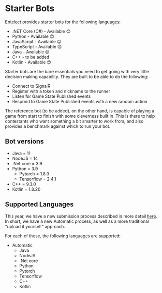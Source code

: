 # Starter Bots

Entelect provides starter bots for the following languages:

* .NET Core (C#) - Available 😊
* Python - Available 😊
* JavaScript - Available 😊
* TypeScript - Available 😊
* Java - Available 😊
* C++ - to be added
* Kotlin - Available 😊

Starter bots are the bare essentials you need to get going with very little decision making capability. They are built to be able to do the following:

- Connect to SignalR
- Register with a token and nickname to the runner
- Listen for Game State Published events
- Respond to Game State Published events with a new random action

The reference bot (to be added), on the other hand, is capable of playing a game from start to finish with some cleverness built in. This is there to help contestants who want something a bit smarter to work from, and also provides a benchmark against which to run your bot.

## Bot versions
- Java = 11 
- NodeJS = 14
- .Net core = 3.9
- Python = 3.9
    - Pytorch = 1.8.0
    - Tensorflow = 2.4.1
- C++ = 9.3.0
- Kotlin = 1.8.20

## Supported Languages

This year, we have a new submission process described in more detail [here](../README.md##Submission-Process).
In short, we have a new Automatic process, as well as a more traditional "upload it yourself" approach.

For each of these, the following languages are supported:

- Automatic
    - Java
    - NodeJS
    - .Net core
    - Python
    - Pytorch
    - Tensorflow
    - C++
    - Kotlin
